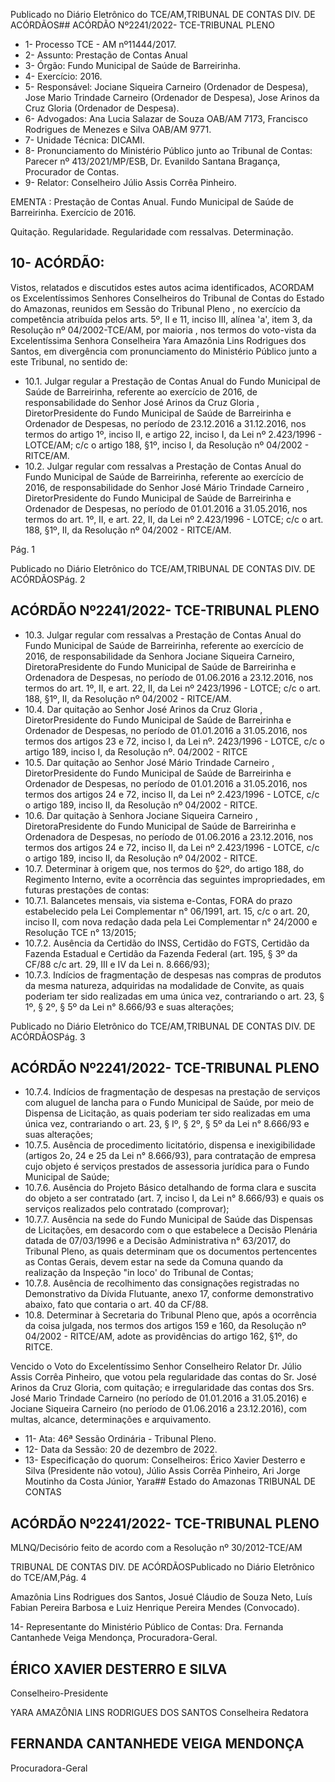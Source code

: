 Publicado  no  Diário  Eletrônico do TCE/AM,TRIBUNAL DE CONTAS DIV. DE ACÓRDÃOS## ACÓRDÃO Nº2241/2022- TCE-TRIBUNAL PLENO

- 1- Processo TCE - AM nº11444/2017.
- 2- Assunto: Prestação de Contas Anual
- 3- Órgão: Fundo Municipal de Saúde de Barreirinha.
- 4- Exercício: 2016.
- 5- Responsável: Jociane Siqueira Carneiro (Ordenador de Despesa), Jose Mario Trindade Carneiro (Ordenador de Despesa), Jose Arinos da Cruz Gloria (Ordenador de Despesa).
- 6- Advogados: Ana  Lucia  Salazar  de  Souza  OAB/AM  7173,  Francisco  Rodrigues  de Menezes e Silva OAB/AM 9771.
- 7- Unidade Técnica: DICAMI.
- 8- Pronunciamento  do  Ministério  Público  junto  ao  Tribunal  de  Contas: Parecer  nº 413/2021/MP/ESB, Dr. Evanildo Santana Bragança, Procurador de Contas.
- 9- Relator: Conselheiro Júlio Assis Corrêa Pinheiro.

EMENTA : Prestação de Contas Anual. Fundo Municipal de Saúde de Barreirinha. Exercício de 2016.

Quitação. Regularidade. Regularidade com ressalvas. Determinação.

## 10-  ACÓRDÃO:

Vistos,  relatados  e  discutidos  estes  autos  acima  identificados, ACORDAM os Excelentíssimos  Senhores  Conselheiros  do  Tribunal  de  Contas  do  Estado  do  Amazonas, reunidos em Sessão do Tribunal Pleno , no exercício da competência atribuída pelos arts. 5º, II e 11, inciso III, alínea 'a', item 3, da Resolução nº 04/2002-TCE/AM, por maioria , nos termos do voto-vista da Excelentíssima Senhora Conselheira Yara Amazônia Lins Rodrigues dos  Santos, em  divergência com  pronunciamento  do  Ministério  Público  junto  a  este Tribunal, no sentido de:

- 10.1. Julgar  regular a  Prestação  de  Contas  Anual  do  Fundo  Municipal  de Saúde de Barreirinha, referente ao exercício de 2016, de responsabilidade  do  Senhor José  Arinos  da  Cruz  Gloria , DiretorPresidente do Fundo Municipal de Saúde de Barreirinha e Ordenador de Despesas, no período de 23.12.2016 a 31.12.2016, nos termos do artigo 1º, inciso II, e artigo 22, inciso I, da Lei nº 2.423/1996 - LOTCE/AM; c/c o artigo 188, §1º, inciso I, da Resolução nº 04/2002 - RITCE/AM.
- 10.2. Julgar regular com ressalvas a Prestação de Contas Anual do Fundo Municipal de Saúde de Barreirinha, referente ao exercício de 2016, de responsabilidade  do  Senhor José  Mário  Trindade  Carneiro ,  DiretorPresidente do Fundo Municipal de Saúde de Barreirinha e Ordenador de Despesas, no período de 01.01.2016 a 31.05.2016, nos termos do art. 1º, II, e art. 22, II, da Lei nº 2.423/1996 - LOTCE; c/c o art. 188, §1º, II, da Resolução nº 04/2002 - RITCE/AM.

Pág. 1

Publicado  no  Diário  Eletrônico do TCE/AM,TRIBUNAL DE CONTAS DIV. DE ACÓRDÃOSPág. 2

## ACÓRDÃO Nº2241/2022- TCE-TRIBUNAL PLENO

- 10.3. Julgar regular com ressalvas a Prestação de Contas Anual do Fundo Municipal de Saúde de Barreirinha, referente ao exercício de 2016, de responsabilidade  da  Senhora Jociane  Siqueira  Carneiro, DiretoraPresidente do Fundo Municipal de Saúde de Barreirinha e Ordenadora de  Despesas,  no  período  de  01.06.2016  a  23.12.2016, nos  termos  do art. 1º, II, e art. 22, II, da Lei nº 2423/1996 - LOTCE; c/c o art. 188, §1º, II, da Resolução nº 04/2002 - RITCE/AM.
- 10.4. Dar quitação ao Senhor José Arinos da Cruz Gloria , DiretorPresidente do Fundo Municipal de Saúde de Barreirinha e Ordenador de Despesas,  no  período  de  01.01.2016  a  31.05.2016,  nos  termos  dos artigos 23 e 72, inciso I, da Lei nº. 2423/1996 - LOTCE, c/c o artigo 189, inciso I, da Resolução nº. 04/2002 - RITCE
- 10.5. Dar  quitação ao Senhor José  Mário  Trindade  Carneiro , DiretorPresidente do Fundo Municipal de Saúde de Barreirinha e Ordenador de Despesas,  no  período  de  01.01.2016  a  31.05.2016,  nos  termos  dos artigos 24 e 72, inciso II, da Lei nº 2.423/1996 - LOTCE, c/c o artigo 189, inciso II, da Resolução nº 04/2002 - RITCE.
- 10.6. Dar quitação à Senhora Jociane Siqueira Carneiro , DiretoraPresidente do Fundo Municipal de Saúde de Barreirinha e Ordenadora de Despesas, no período de 01.06.2016 a 23.12.2016, nos termos dos artigos 24 e 72, inciso II, da Lei nº 2.423/1996 - LOTCE, c/c o artigo 189, inciso II, da Resolução nº 04/2002 - RITCE.
- 10.7. Determinar à  origem  que,  nos  termos  do  §2º,  do  artigo  188,  do Regimento Interno, evite a ocorrência das seguintes impropriedades, em futuras prestações de contas:
- 10.7.1. Balancetes  mensais,  via  sistema  e-Contas,  FORA  do  prazo estabelecido  pela  Lei  Complementar  n°  06/1991,  art.  15,  c/c  o  art.  20, inciso II,  com nova redação dada pela Lei Complementar n° 24/2000 e Resolução TCE n° 13/2015;
- 10.7.2. Ausência da Certidão do INSS, Certidão do FGTS, Certidão da Fazenda  Estadual  e  Certidão  da  Fazenda  Federal  (art.  195,  §  3º  da CF/88 c/c art. 29, III e IV da Lei n. 8.666/93);
- 10.7.3. Indícios de fragmentação de despesas nas compras de produtos da  mesma  natureza,  adquiridas  na  modalidade  de  Convite,  as  quais poderiam ter sido realizadas em uma única vez, contrariando o art. 23, § 1º, § 2º, § 5º da Lei n° 8.666/93 e suas alterações;

Publicado  no  Diário  Eletrônico do TCE/AM,TRIBUNAL DE CONTAS DIV. DE ACÓRDÃOSPág. 3

## ACÓRDÃO Nº2241/2022- TCE-TRIBUNAL PLENO

- 10.7.4. Indícios de fragmentação de despesas na prestação de serviços com aluguel de lancha para o Fundo Municipal de Saúde, por meio de Dispensa  de  Licitação,  as  quais  poderiam  ter  sido  realizadas  em  uma única vez, contrariando o art. 23, § Iº, § 2º, § 5º da Lei n° 8.666/93 e suas alterações;
- 10.7.5. Ausência  de  procedimento  licitatório,  dispensa  e  inexigibilidade (artigos  2o,  24  e  25  da Lei  n°  8.666/93),  para  contratação  de  empresa cujo  objeto  é  serviços  prestados  de  assessoria  jurídica  para  o  Fundo Municipal de Saúde;
- 10.7.6. Ausência do Projeto Básico detalhando de forma clara e suscita do objeto a ser contratado (art. 7, inciso I, da Lei n° 8.666/93) e quais os serviços realizados pelo contratado (comprovar);
- 10.7.7. Ausência na sede do Fundo Municipal de Saúde das Dispensas de Licitações, em desacordo com o que estabelece a Decisão Plenária datada de 07/03/1996 e a Decisão Administrativa n° 63/2017, do Tribunal Pleno, as quais determinam que os documentos pertencentes as Contas Gerais,  devem  estar  na  sede  da  Comuna  quando  da  realização  da Inspeção "in loco' do Tribunal de Contas;
- 10.7.8. Ausência  de  recolhimento  das  consignações  registradas  no Demonstrativo  da  Dívida  Flutuante,  anexo  17,  conforme  demonstrativo abaixo, fato que contaria o art. 40 da CF/88.
- 10.8. Determinar à  Secretaria  do  Tribunal  Pleno  que,  após  a  ocorrência  da coisa  julgada,  nos  termos  dos  artigos  159  e  160,  da  Resolução  nº 04/2002  -  RITCE/AM,  adote  as  providências  do  artigo  162, §1º, do RITCE.

Vencido  o  Voto  do  Excelentíssimo  Senhor  Conselheiro  Relator  Dr.  Júlio  Assis Corrêa Pinheiro, que votou pela regularidade das contas do Sr. José Arinos da Cruz Gloria, com  quitação;  e  irregularidade  das  contas  dos  Srs.    José  Mario  Trindade  Carneiro  (no período  de  01.01.2016  a  31.05.2016)  e    Jociane  Siqueira  Carneiro  (no  período  de 01.06.2016 a 23.12.2016), com multas, alcance, determinações  e arquivamento.

- 11-  Ata: 46ª Sessão Ordinária - Tribunal Pleno.
- 12-  Data da Sessão: 20 de dezembro de 2022.
- 13-  Especificação do quorum: Conselheiros: Érico Xavier Desterro e Silva (Presidente não  votou),  Júlio  Assis  Corrêa  Pinheiro,  Ari  Jorge  Moutinho  da  Costa  Júnior,  Yara## Estado do Amazonas TRIBUNAL DE CONTAS

## ACÓRDÃO Nº2241/2022- TCE-TRIBUNAL PLENO

MLNQ/Decisório feito de acordo com a Resolução nº 30/2012-TCE/AM

TRIBUNAL DE CONTAS DIV. DE ACÓRDÃOSPublicado  no  Diário  Eletrônico do TCE/AM,Pág. 4

Amazônia Lins Rodrigues dos Santos, Josué Cláudio de Souza Neto, Luís Fabian Pereira Barbosa e Luiz Henrique Pereira Mendes (Convocado).

14-  Representante do Ministério Público de Contas: Dra. Fernanda Cantanhede Veiga Mendonça, Procuradora-Geral.

## ÉRICO XAVIER DESTERRO E SILVA

Conselheiro-Presidente

YARA AMAZÔNIA LINS RODRIGUES DOS SANTOS Conselheira Redatora

## FERNANDA CANTANHEDE VEIGA MENDONÇA

Procuradora-Geral